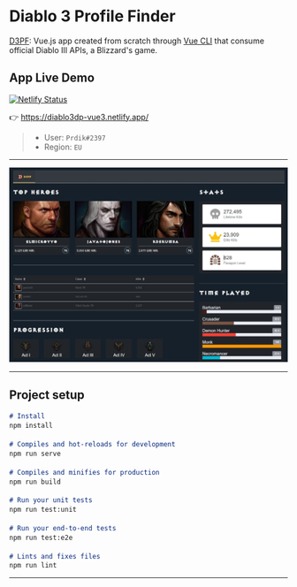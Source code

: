 # Diablo 3 Profile Finder

[D3PF](https://diablo3dp-vue3.netlify.app/): Vue.js app created from scratch through [Vue CLI](https://cli.vuejs.org/) that consume official Diablo III APIs, a Blizzard's game.

## App Live Demo

[![Netlify Status](https://api.netlify.com/api/v1/badges/c772bf4d-dd5d-44ae-9a4e-b33ebdfdbb0c/deploy-status)](https://app.netlify.com/sites/diablo3dp-vue3/deploys)

👉 https://diablo3dp-vue3.netlify.app/

> - User: `Prdik#2397`
> - Region: `EU`

---

![D3PF](assets/main.png)

---
## Project setup
```markdown
# Install
npm install

# Compiles and hot-reloads for development
npm run serve

# Compiles and minifies for production
npm run build

# Run your unit tests
npm run test:unit

# Run your end-to-end tests
npm run test:e2e

# Lints and fixes files
npm run lint
```

---
